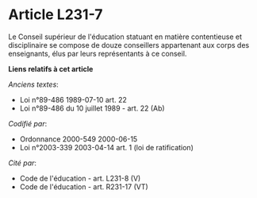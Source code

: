 # Article L231-7

Le Conseil supérieur de l'éducation statuant en matière contentieuse et disciplinaire se compose de douze conseillers
appartenant aux corps des enseignants, élus par leurs représentants à ce conseil.

**Liens relatifs à cet article**

_Anciens textes_:

  - Loi n°89-486 1989-07-10 art. 22
  - Loi n°89-486 du 10 juillet 1989 - art. 22 (Ab)

_Codifié par_:

  - Ordonnance 2000-549 2000-06-15
  - Loi n°2003-339 2003-04-14 art. 1 (loi de ratification)

_Cité par_:

  - Code de l'éducation - art. L231-8 (V)
  - Code de l'éducation - art. R231-17 (VT)
